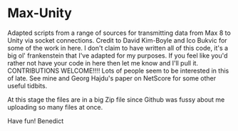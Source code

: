 # Max-Unity
Adapted scripts from a range of sources for transmitting data from Max 8 to Unity via socket connections.
Credit to David Kim-Boyle and Ico Bukvic for some of the work in here. I don't claim to have written all of this code, it's a big ol' frankenstein that I've adapted for my purposes. If you feel like you'd rather not have your code in here then let me know and I'll pull it. CONTRIBUTIONS WELCOME!!!! Lots of people seem to be interested in this of late. See mine and Georg Hajdu's paper on NetScore for some other useful tidbits.

At this stage the files are in a big Zip file since Github was fussy about me uploading so many files at once.

Have fun! Benedict
